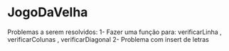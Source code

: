 # JogoDaVelha
Problemas a serem resolvidos:
 1- Fazer uma função para: verificarLinha , verificarColunas , verificarDiagonal
 2- Problema com insert de letras
